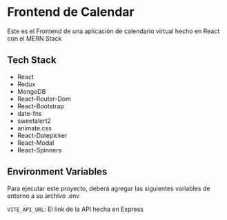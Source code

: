 # Frontend de Calendar
Este es el Frontend de una aplicación de calendario virtual hecho en React con el MERN Stack
## Tech Stack

- React
- Redux
- MongoDB
- React-Router-Dom
- React-Bootstrap
- date-fns
- sweetalert2
- animate.css
- React-Datepicker
- React-Modal
- React-Spinners 


## Environment Variables

Para ejecutar este proyecto, deberá agregar las siguientes variables de entorno a su archivo .env

`VITE_API_URL`: El link de la API hecha en Express
